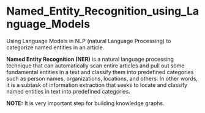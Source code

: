 # Named_Entity_Recognition_using_Language_Models
Using Language Models in NLP (natural Language Processing) to categorize named entities in an article.

**Named Entity Recognition (NER)** is a natural language processing technique that can automatically scan entire articles and pull out some fundamental entities in a text and classify them into predefined categories such as person names, organizations, locations, and others.
In other words, it is a subtask of information extraction that seeks to locate and classify named entities in text into predefined categories.

**NOTE:** It is very important step for building knowledge graphs.

